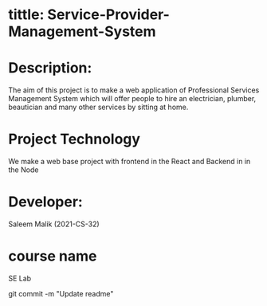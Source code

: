 # tittle: Service-Provider-Management-System

# Description:
The aim of this project is to make a web application of Professional Services Management System which will offer people to hire an electrician, plumber, beautician and many other services by sitting at home.

# Project Technology 
We make a web base project with frontend in the React and Backend in in the Node

# Developer:
  Saleem Malik (2021-CS-32)
# course name
 SE Lab


git commit -m "Update readme"

